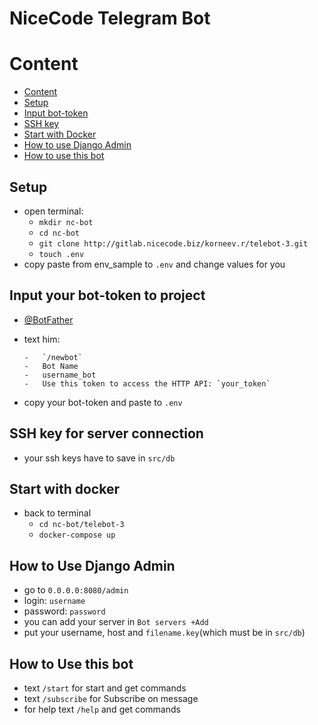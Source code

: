 # NiceCode Telegram Bot

# Content
-   [Content](https://gitlab.nicecode.biz/korneev.r/telebot-3/-/blob/readme-fixes/README.md#content)
-   [Setup](https://gitlab.nicecode.biz/korneev.r/telebot-3/-/blob/readme-fixes/README.md#setup)
-   [Input bot-token](https://gitlab.nicecode.biz/korneev.r/telebot-3/-/blob/readme-fixes/README.md#input-your-bot-token-to-project)
-   [SSH key](https://gitlab.nicecode.biz/korneev.r/telebot-3/-/blob/readme-fixes/README.md#ssh-key-for-server-connection)
-   [Start with Docker](https://gitlab.nicecode.biz/korneev.r/telebot-3/-/blob/readme-fixes/README.md#start-with-docker)
-   [How to use Django Admin](https://gitlab.nicecode.biz/korneev.r/telebot-3/-/blob/readme-fixes/README.md#how-to-use-django-admin)
-   [How to use this bot](https://gitlab.nicecode.biz/korneev.r/telebot-3/-/blob/readme-fixes/README.md#how-to-use-this-bot)

##  Setup
-   open terminal:
    - `mkdir nc-bot`
    - `cd nc-bot`
    - `git clone http://gitlab.nicecode.biz/korneev.r/telebot-3.git`
    - `touch .env`
-   copy paste from env_sample to `.env` and change values for you

##  Input your bot-token to project
-   [@BotFather](https://telegram.me/BotFather)
-   text him: 
            
        -   `/newbot`
        -   Bot Name
        -   username_bot
        -   Use this token to access the HTTP API: `your_token`
-   copy your bot-token and paste to `.env`

##  SSH key for server connection
-   your ssh keys have to save in `src/db`

##  Start with docker
-   back to terminal
    -   `cd nc-bot/telebot-3`
    -   `docker-compose up`

##  How to Use Django Admin
-   go to `0.0.0.0:8080/admin`
-   login: `username`
-   password: `password`
-   you can add your server in `Bot servers +Add`
-   put your username, host and `filename.key`(which must be in `src/db`)

##  How to Use this bot
-   text `/start` for start and get commands
-   text `/subscribe` for Subscribe on message
-   for help text `/help` and get commands


